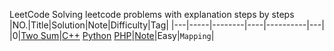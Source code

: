 LeetCode
Solving leetcode problems with explanation steps by steps 
|NO.|Title|Solution|Note|Difficulty|Tag|
|---|-----|--------|----|----------|---|
|0|[Two Sum](https://leetcode.com/problems/two-sum)|[C++](000.%20Two%20Sum/solution.h) [Python](000.%20Two%20Sum/solution.py) [PHP](Leetcode/blob/master/PHP/0001_two-sum/two-sum_with_explain.php)|[Note](000.%20Two%20Sum)|Easy|`Mapping`|
